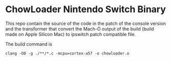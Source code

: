 # ChowLoader Nintendo Switch Binary

This repo contain the source of the code in the patch of the console version and the transformer that convert the Mach-O output of the build (build made on Apple Silicon Mac) to ipswitch patch compatible file.

The build command is

```console
clang -O0 -g ./**/*.c -mcpu=cortex-a57 -o chowloader.o
```